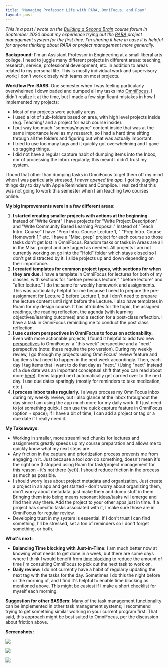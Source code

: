 ```yaml
---
title: "Managing Professor Life with PARA, OmniFocus, and Roam"
layout: post
---
```


*This is a post I wrote on the [Building a Second Brain](https://www.buildingasecondbrain.com/) course forum in September 2020 about my experience trying out the [PARA](https://fortelabs.co/blog/para/) project management system for the first time. I'm sharing it here in case it is helpful for anyone thinking about PARA or project management more generally.*

**Background:** I'm an Assistant Professor in Engineering at a small liberal arts college. I need to juggle many different projects in different areas: teaching, research, service, professional development, etc. in addition to areas related to my personal life. This is mostly individual work and supervisory work; I don't work closely with teams on most projects. 

  **Workflow Pre-BASB:** One semester when I was feeling particularly overwhelmed I downloaded and dumped all my tasks into [OmniFocus](https://www.omnigroup.com/omnifocus/). I didn't realize it at the time, but I made a few significant mistakes in how I implemented my projects:  
  
-   Most of my projects were actually areas.
-   I used a lot of sub-folders based on area, with high level projects inside (e.g. Teaching/ and a project for each course inside).
-   I put way too much "someday/maybe" content inside that was at the same importance level as my research, so I had a hard time sifting through all the folders and figuring out what was actually important.
-   I tried to use too many tags and it quickly got overwhelming and I gave up tagging things.
-   I did not have a regular capture habit of dumping items into the Inbox, nor of processing the Inbox regularly; this meant I didn't trust my system.

  I found that other than dumping tasks in OmniFocus to get them off my mind when I was particularly stressed, _I never opened the app._ I got by juggling things day to day with Apple Reminders and Complice. I realized that this was not going to work this semester when I am teaching two courses online. 

  **My big improvements were in a few different areas:**

1.  **I started creating smaller projects with actions at the beginning.** Instead of "Write Grant" I have projects for "Write Project Description" and "Write Community Based Learning Proposal." Instead of "Teach Intro. Course" I have "Prep Intro. Course Lecture 1, " "Prep Intro. Course Homework 1," etc. I have a "Misc. prep" project for each course so those tasks don't get lost in OmniFocus. Random tasks or tasks in Areas are all in the Misc. project and are tagged as needed. All projects I am not currently working on go into the "Hold" folder which stays closed so I don't get distracted by it. I slide projects up and down depending on their importance.
2.  **I created templates for common project types, with sections for when they are due.** I have a template in OmniFocus for lectures for both of my classes, with sections for "before previous lecture," "before lecture" and "after lecture." I do the same for weekly homework and assignments. This was particularly helpful for me because I need to prepare the pre-assignment for Lecture 2 before Lecture 1, but I don't need to prepare the lecture content until right before the Lecture. I also have templates in Roam for my design course. It has attributes for the topic, the assigned readings, the reading reflection, the agenda (with learning objectives/learning outcomes) and a section for a post-class reflection. I have a task in OmniFocus reminding me to conduct the post class reflection.
3.  **I use custom perspectives in OmniFocus to focus on actionability.** Even with more actionable projects, I found it helpful to add two new [perspectives](https://inside.omnifocus.com/perspectives/) to OmniFocus: a "this week" perspective and a "next" perspective (note: these require the pro version). During my weekly review, I go through my projects using OmniFocus' review feature and tag items that need to happen in the next week accordingly. Then, each day I tag items that I want to do that day as "next." (Using "next" instead of a due date was an important conceptual shift that you can read about more [here](https://peterakkies.net/blog/omnifocus-3-today-next)). Items tagged next automatically get carried over to the next day. I use due dates sparingly (mostly for reminders to take medication, etc.).
4.  **I process inbox tasks regularly.** I always process my OmniFocus inbox during my weekly review, but I also glance at the inbox throughout the day since I am using the app much more for my daily work. If I just need to jot something quick, I can use the quick capture feature in OmniFocus (option + space); if I have a bit of time, I can add a project or tag or a due date if I really need it. 

 **My Takeaways:**
-   Working in smaller, more streamlined chunks for lectures and assignments greatly speeds up my course preparation and allows me to quickly know what my next steps are.
-   Any friction in the capture and prioritization process prevents me from engaging in it. Just because a tool _can_ do something, doesn't mean it's the right one (I stopped using Roam for task/project management for this reason - it's not there (yet)). I should reduce friction in the process as much as possible.
-   I should worry less about project metadata and organization. Just create a project in an app and get started - don't worry about organizing them, don't worry about metadata, just make them and dump stuff in them. Bringing them into being means resonant ideas/tasks will emerge and find their way there. Add the project to your other apps just in time. If a project has specific tasks associated with it, I make sure those are in OmniFocus for regular review.
-   Developing trust in my system is essential. If I don't trust I can find something, I'll be stressed, set a ton of reminders so I don't forget something, or both.

  **What's next:**

-   **Balancing Time blocking with Just-in-Time:** I am much better now at knowing what needs to get done in a week, but there are some days where I think I would benefit from [time blocking](https://www.calnewport.com/blog/2013/12/21/deep-habits-the-importance-of-planning-every-minute-of-your-work-day/) to reduce the amount of time I'm consulting OmniFocus to pick out the next task to work on.
-   **Daily review:** I do not currently have a habit of regularly updating the next tag with the tasks for the day. Sometimes I do this the night before or the morning of, and I find it's helpful to enable time blocking as mentioned above. This might be easiest if I make a short checklist for myself each morning.

**Suggestion for other BASBers:** Many of the task management functionality can be implemented in other task management systems; I recommend trying to get something similar working in your current program first. That said, this approach might be best suited to OmniFocus, per the discussion about friction above.

**Screenshots:**

![](https://cdn.circle.so/y6drc6q1s75mgk7moa27whrn6rt4gaZSoub6)

![](https://cdn.circle.so/31ynpvidastfqtulewt0qms1hx49BmevEUcd)

![](https://cdn.circle.so/j20cwosf1f4sbnq8jm1naaqu10dm3m1A4dEo)